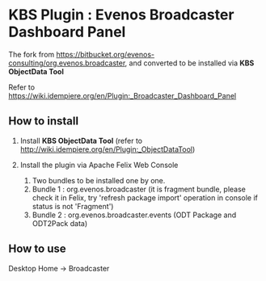# KBS Plugin : Evenos Broadcaster Dashboard Panel

The fork from https://bitbucket.org/evenos-consulting/org.evenos.broadcaster, and converted to be installed via **KBS ObjectData Tool** 

Refer to https://wiki.idempiere.org/en/Plugin:_Broadcaster_Dashboard_Panel

## How to install

1. Install **KBS ObjectData Tool** (refer to http://wiki.idempiere.org/en/Plugin:_ObjectDataTool)

2. Install the plugin via Apache Felix Web Console
   1. Two bundles to be installed one by one.
   2. Bundle 1 : org.evenos.broadcaster (it is fragment bundle, please check it in Felix, try 'refresh package import' operation in console if status is not 'Fragment')
   3. Bundle 2 : org.evenos.broadcaster.events (ODT Package and ODT2Pack data)

## How to use

Desktop Home -> Broadcaster



